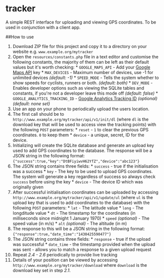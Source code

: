 # tracker
A simple REST interface for uploading and viewing GPS coordinates. To be used in conjunction with a client app.

##How to use
1. Download ZIP file for this project and copy it to a directory on your website e.g. `www.example.org/mytracker`
  1. Open the `resources/constants.php` file in a text editor and customise the following constants, the majority of them can be left as their default values but it's worth checking:
    * `GOOGLE_MAPS_API` - Add your [Google Maps API](https://console.developers.google.com/project) key
	* `MAX_DEVICES` - Maximum number of devices, use -1 for unlimited devices _(default: -1)_
	* `SPEED_MODE` - Tells the system whether to show speeds for cyclists, runners or both. _(default: both)_
	* `DEV_MODE` - Enables developer options such as viewing the SQLite tables and constants, if you're not a developer leave this mode off _(default: false)_
	* `GOOGLE_ANALYTICS_TRACKING_ID` - [Google Analytics Tracking ID](http://www.google.com/analytics/) _(optional) (default: none set)_
2. Use an app on your phone to periodically upload the users location.
  1. The first call should be to `http://www.example.org/mytracker/api/v1/init/dl` (where `dl` is the download key that will be used to access view the tracking points) with the following `POST` parameters:
	* `reset` - `1` to clear the previous GPS coordinates. `0` to keep them
	* `device` - a unique, secret, ID for the device.
  2. Initializing will create the SQLite database and generate an upload key used to add GPS coordinates to the database. The response will be a JSON string in the following format:
    ```
    {"success":true,"key":"DtBFiyiwvH62YfZ","device":"abc123"}
    ```
  3. The JSON string contains three fields:
    * `success` - true if the initialisation was a success
	* `key` - The key to be used to upload GPS coordinates. The system will generate a key regardless of success so always check `success` before using the key
	* `device` - The device ID which was originally given
  4. After successful initialisation coordinates can be uploaded by accessing `http://www.example.org/mytracker/api/v1/update/ul` (where `ul` is the upload key that is used to add coordinates to the database) with the following `POST` parameters:
    * `lat` - The latitude value
	* `long` - The longditude value
	* `dt` - The timestamp for the coordinates (in milliseconds since midnight 1 January 1970)
	* `speed` _(optional)_ - The speed value (in m/s)
	* `alt` _(optional)_ - The altitude (in m)
  5. The response to this will be a JSON string in the following format: 
    ```
    {"response":true,"date_time":"1430425590477"}
    ```
  6.  The JSON string contains three fields:
    * `response` - true if the upload was successful
    * `date_time` - the timestamp provided when the upload was sent - allows you to match a response to a given upload request
  7. Repeat _2.4 - 2.6_ periodically to provide live tracking
3. Details of your position can be viewed by accessing `http://www.example.org/mytracker/download` where `download` is the download key set in step _2.1_.
